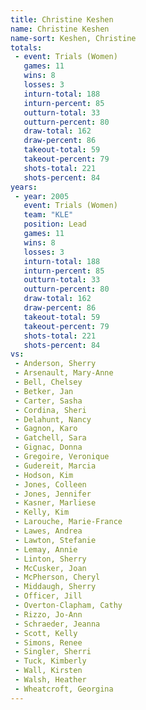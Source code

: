 ```yaml
---
title: Christine Keshen
name: Christine Keshen
name-sort: Keshen, Christine
totals:
 - event: Trials (Women)
   games: 11
   wins: 8
   losses: 3
   inturn-total: 188
   inturn-percent: 85
   outturn-total: 33
   outturn-percent: 80
   draw-total: 162
   draw-percent: 86
   takeout-total: 59
   takeout-percent: 79
   shots-total: 221
   shots-percent: 84
years:
 - year: 2005
   event: Trials (Women)
   team: "KLE"
   position: Lead
   games: 11
   wins: 8
   losses: 3
   inturn-total: 188
   inturn-percent: 85
   outturn-total: 33
   outturn-percent: 80
   draw-total: 162
   draw-percent: 86
   takeout-total: 59
   takeout-percent: 79
   shots-total: 221
   shots-percent: 84
vs:
 - Anderson, Sherry
 - Arsenault, Mary-Anne
 - Bell, Chelsey
 - Betker, Jan
 - Carter, Sasha
 - Cordina, Sheri
 - Delahunt, Nancy
 - Gagnon, Karo
 - Gatchell, Sara
 - Gignac, Donna
 - Gregoire, Veronique
 - Gudereit, Marcia
 - Hodson, Kim
 - Jones, Colleen
 - Jones, Jennifer
 - Kasner, Marliese
 - Kelly, Kim
 - Larouche, Marie-France
 - Lawes, Andrea
 - Lawton, Stefanie
 - Lemay, Annie
 - Linton, Sherry
 - McCusker, Joan
 - McPherson, Cheryl
 - Middaugh, Sherry
 - Officer, Jill
 - Overton-Clapham, Cathy
 - Rizzo, Jo-Ann
 - Schraeder, Jeanna
 - Scott, Kelly
 - Simons, Renee
 - Singler, Sherri
 - Tuck, Kimberly
 - Wall, Kirsten
 - Walsh, Heather
 - Wheatcroft, Georgina
---
```

